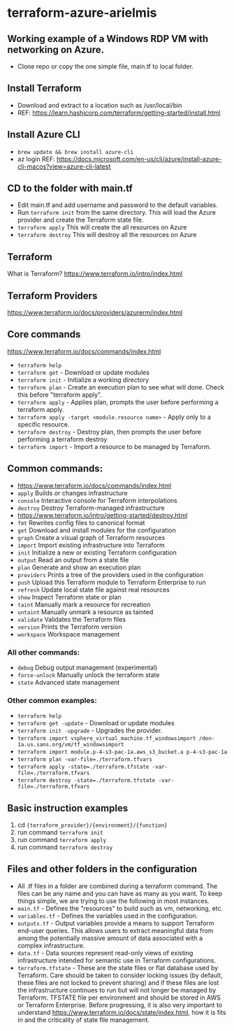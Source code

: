 # terraform-azure-arielmis

## Working example of a Windows RDP VM with networking on Azure.

* Clone repo or copy the one simple file, main.tf to local folder.

## Install Terraform
* Download and extract to a location such as /usr/local/bin
* REF: https://learn.hashicorp.com/terraform/getting-started/install.html

## Install Azure CLI
* `brew update && brew install azure-cli`
* az login
REF: https://docs.microsoft.com/en-us/cli/azure/install-azure-cli-macos?view=azure-cli-latest

## CD to the folder with main.tf
* Edit main.tf and add username and password to the default variables.
* Run `terraform init` from the same directory.
This will load the Azure provider and create the Terraform state file.
* `terraform apply`
This will create the all resources on Azure
* `terraform destroy`
This will destroy all the resources on Azure



## Terraform
What is Terraform?
https://www.terraform.io/intro/index.html

## Terraform Providers
https://www.terraform.io/docs/providers/azurerm/index.html

## Core commands
https://www.terraform.io/docs/commands/index.html
* `terraform help`
* `terraform get` - Download or update modules
* `terraform init` - Initialize a working directory
* `terraform plan` - Create an execution plan to see what will done. Check this before "terraform apply".
* `terraform apply` - Applies plan, prompts the user before performing a terraform apply.
* `terraform apply -target <module.resource name>` - Apply only to a specific resource.
* `terraform destroy` - Destroy plan, then prompts the user before performing a terraform destroy
* `terraform import`  - Import a resource to be managed by Terraform.

## Common commands:
  * https://www.terraform.io/docs/commands/index.html
*    `apply`              Builds or changes infrastructure
*    `console`            Interactive console for Terraform interpolations
*    `destroy`            Destroy Terraform-managed infrastructure
  * https://www.terraform.io/intro/getting-started/destroy.html
*    `fmt`                Rewrites config files to canonical format
*    `get`                Download and install modules for the configuration
*    `graph`              Create a visual graph of Terraform resources
*    `import`             Import existing infrastructure into Terraform
*    `init`               Initialize a new or existing Terraform configuration
*    `output`             Read an output from a state file
*    `plan`               Generate and show an execution plan
*    `providers`          Prints a tree of the providers used in the configuration
*    `push`               Upload this Terraform module to Terraform Enterprise to run
*    `refresh`            Update local state file against real resources
*    `show`               Inspect Terraform state or plan
*    `taint`              Manually mark a resource for recreation
*    `untaint`            Manually unmark a resource as tainted
*    `validate`           Validates the Terraform files
*    `version`            Prints the Terraform version
*    `workspace`          Workspace management

### All other commands:
*    `debug`              Debug output management (experimental)
*    `force-unlock`       Manually unlock the terraform state
*    `state`              Advanced state management

### Other common examples:
  * `terraform help`
  * `terraform get -update` - Download or update modules
  * `terraform init -upgrade` - Upgrades the provider.
  * `terraform import vsphere_virtual_machine.tf_windowsimport /den-1a.us.sans.org/vm/tf_windowsimport`
  * `terraform import module.p-4-s3-pac-1a.aws_s3_bucket.a p-4-s3-pac-1a`
  * `terraform plan -var-file=./terraform.tfvars`
  * `terraform apply -state=./terraform.tfstate -var-file=./terraform.tfvars`
  * `terraform destroy -state=./terraform.tfstate -var-file=./terraform.tfvars`
  
## Basic instruction examples
1. cd `{terraform_provider}/{environment}/{function}`
2. run command `terraform init`
3. run command `terraform apply`
4. run command `terraform destroy`

## Files and other folders in the configuration
* All .tf files in a folder are combined during a terraform command. The files can be any name and you can have as many as you want. To keep things simple, we are trying to use the following in most instances.
* `main.tf` - Defines the "resources" to build such as vm, networking, etc.
* `variables.tf` - Defines the variables used in the configuration.
* `outputs.tf` - Output variables provide a means to support Terraform end-user queries. This allows users to extract meaningful data from among the potentially massive amount of data associated with a complex infrastructure.
* `data.tf` - Data sources represent read-only views of existing infrastructure intended for semantic use in Terraform configurations.
* `terraform.tfstate` - These are the state files or flat database used by Terraform. Care should be taken to consider locking issues (by default, these files are not locked to prevent sharing) and if these files are lost the infrastructure continues to run but will not longer be managed by Terraform. TFSTATE file per environment and should be stored in AWS or Terraform Enterprise. Before progressing, it is also very important to understand https://www.terraform.io/docs/state/index.html, how it is fits in and the criticality of state file management.
